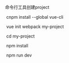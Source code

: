 命令行工具创建project

​	cnpm install --global  vue-cli

​    vue init webpack my-project  

​    cd my-project 

​    npm install 

​    npm  run dev 

